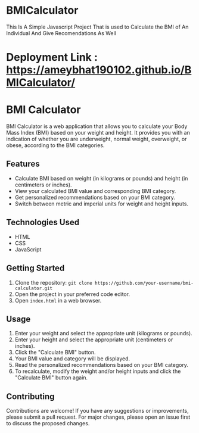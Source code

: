 # BMICalculator
This Is A Simple Javascript Project That is used to Calculate the BMI of An Individual And Give Recomendations As Well

# Deployment Link : https://ameybhat190102.github.io/BMICalculator/


# BMI Calculator

BMI Calculator is a web application that allows you to calculate your Body Mass Index (BMI) based on your weight and height. It provides you with an indication of whether you are underweight, normal weight, overweight, or obese, according to the BMI categories.

## Features

- Calculate BMI based on weight (in kilograms or pounds) and height (in centimeters or inches).
- View your calculated BMI value and corresponding BMI category.
- Get personalized recommendations based on your BMI category.
- Switch between metric and imperial units for weight and height inputs.

## Technologies Used

- HTML
- CSS
- JavaScript

## Getting Started

1. Clone the repository: `git clone https://github.com/your-username/bmi-calculator.git`
2. Open the project in your preferred code editor.
3. Open `index.html` in a web browser.

## Usage

1. Enter your weight and select the appropriate unit (kilograms or pounds).
2. Enter your height and select the appropriate unit (centimeters or inches).
3. Click the "Calculate BMI" button.
4. Your BMI value and category will be displayed.
5. Read the personalized recommendations based on your BMI category.
6. To recalculate, modify the weight and/or height inputs and click the "Calculate BMI" button again.

## Contributing

Contributions are welcome! If you have any suggestions or improvements, please submit a pull request. For major changes, please open an issue first to discuss the proposed changes.
